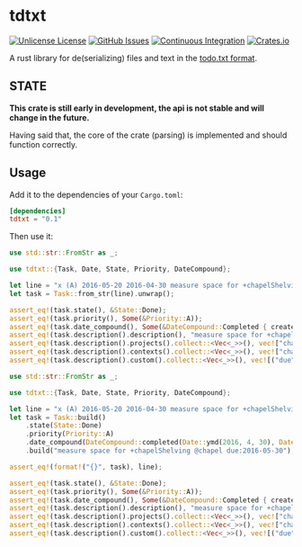 # tdtxt

[![Unlicense License](https://img.shields.io/crates/l/tdtxt)](https://unlicense.org/) [![GitHub Issues](https://img.shields.io/github/issues/Shemnei/tdtxt)](https://github.com/Shemnei/tdtxt/issues?q=is%3Aissue+is%3Aopen+sort%3Aupdated-desc) [![Continuous Integration](https://github.com/Shemnei/tdtxt/workflows/CI/badge.svg)](https://github.com/Shemnei/tdtxt/actions) [![Crates.io](https://img.shields.io/crates/v/tdtxt)](https://crates.io/crates/tdtxt)

A rust library for de(serializing) files and text in the [todo.txt format](https://github.com/todotxt/todo.txt).

## STATE

**This crate is still early in development, the api is not stable and will change in the future.**

Having said that, the core of the crate (parsing) is implemented and should function correctly.

## Usage

Add it to the dependencies of your `Cargo.toml`:

```toml
[dependencies]
tdtxt = "0.1"
```

Then use it:

```rust
use std::str::FromStr as _;

use tdtxt::{Task, Date, State, Priority, DateCompound};

let line = "x (A) 2016-05-20 2016-04-30 measure space for +chapelShelving @chapel due:2016-05-30";
let task = Task::from_str(line).unwrap();

assert_eq!(task.state(), &State::Done);
assert_eq!(task.priority(), Some(&Priority::A));
assert_eq!(task.date_compound(), Some(&DateCompound::Completed { created: Date::ymd(2016, 4, 30), completed: Date::ymd(2016, 5, 20) }));
assert_eq!(task.description().description(), "measure space for +chapelShelving @chapel due:2016-05-30");
assert_eq!(task.description().projects().collect::<Vec<_>>(), vec!["chapelShelving"]);
assert_eq!(task.description().contexts().collect::<Vec<_>>(), vec!["chapel"]);
assert_eq!(task.description().custom().collect::<Vec<_>>(), vec![("due", "2016-05-30")]);
```

```rust
use std::str::FromStr as _;

use tdtxt::{Task, Date, State, Priority, DateCompound};

let line = "x (A) 2016-05-20 2016-04-30 measure space for +chapelShelving @chapel due:2016-05-30";
let task = Task::build()
    .state(State::Done)
    .priority(Priority::A)
    .date_compound(DateCompound::completed(Date::ymd(2016, 4, 30), Date::ymd(2016, 5, 20)))
    .build("measure space for +chapelShelving @chapel due:2016-05-30");

assert_eq!(format!("{}", task), line);

assert_eq!(task.state(), &State::Done);
assert_eq!(task.priority(), Some(&Priority::A));
assert_eq!(task.date_compound(), Some(&DateCompound::Completed { created: Date::ymd(2016, 4, 30), completed: Date::ymd(2016, 5, 20) }));
assert_eq!(task.description().description(), "measure space for +chapelShelving @chapel due:2016-05-30");
assert_eq!(task.description().projects().collect::<Vec<_>>(), vec!["chapelShelving"]);
assert_eq!(task.description().contexts().collect::<Vec<_>>(), vec!["chapel"]);
assert_eq!(task.description().custom().collect::<Vec<_>>(), vec![("due", "2016-05-30")]);
```
